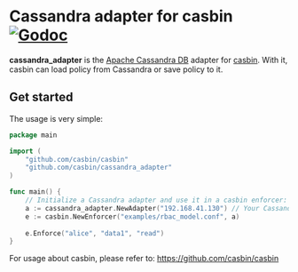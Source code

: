 Cassandra adapter for casbin [![Godoc](https://godoc.org/github.com/casbin/cassandra_adapter?status.svg)](https://godoc.org/github.com/casbin/cassandra_adapter)
====

**cassandra_adapter** is the [Apache Cassandra DB](http://cassandra.apache.org/) adapter for [casbin](https://github.com/casbin/casbin). With it, casbin can load policy from Cassandra or save policy to it.

## Get started

The usage is very simple:

```go
package main

import (
	"github.com/casbin/casbin"
	"github.com/casbin/cassandra_adapter"
)

func main() {
	// Initialize a Cassandra adapter and use it in a casbin enforcer:
	a := cassandra_adapter.NewAdapter("192.168.41.130") // Your Cassandra hosts. 
	e := casbin.NewEnforcer("examples/rbac_model.conf", a)
	
	e.Enforce("alice", "data1", "read")
}
```

For usage about casbin, please refer to: https://github.com/casbin/casbin
